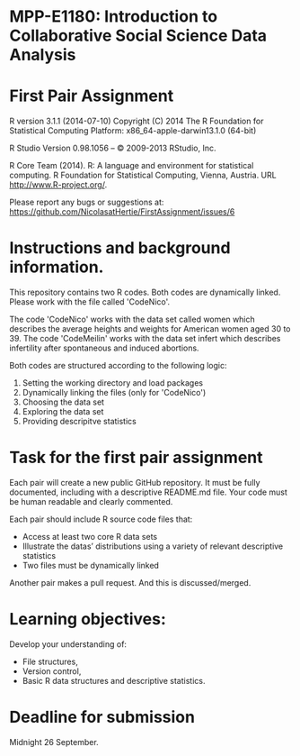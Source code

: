 
# MPP-E1180: Introduction to Collaborative Social Science Data Analysis

First Pair Assignment
===============


R version 3.1.1 (2014-07-10)
Copyright (C) 2014 The R Foundation for Statistical Computing
Platform: x86_64-apple-darwin13.1.0 (64-bit)

R Studio Version 0.98.1056 – © 2009-2013 RStudio, Inc.

R Core Team (2014). R: A language and environment for
  statistical computing. R Foundation for Statistical
  Computing, Vienna, Austria. URL http://www.R-project.org/.

Please report any bugs or suggestions at: https://github.com/NicolasatHertie/FirstAssignment/issues/6

# Instructions and background information.
This repository contains two R codes. Both codes are dynamically linked. Please work with the file called 'CodeNico'.

The code 'CodeNico' works with the data set called women which describes the average heights and weights for American women aged 30 to 39. The code 'CodeMeilin' works with the data set infert which describes infertility after spontaneous and induced abortions.

Both codes are structured according to the following logic:

1. Setting the working directory and load packages
2. Dynamically linking the files (only for 'CodeNico')
3. Choosing the data set
4. Exploring the data set
5. Providing descripitve statistics


# Task for the first pair assignment
Each pair will create a new public GitHub repository. It must be fully documented, 
including with a descriptive README.md file. Your code must be human readable and 
clearly commented.

Each pair should include R source code files that:
+ Access at least two core R data sets
+ Illustrate the datas’ distributions using a variety of relevant
descriptive statistics
+ Two files must be dynamically linked

Another pair makes a pull request. And this is discussed/merged.

# Learning objectives: 
Develop your understanding of: 
+ File structures,
+ Version control,
+ Basic R data structures and descriptive statistics.

# Deadline for submission
Midnight 26 September.



